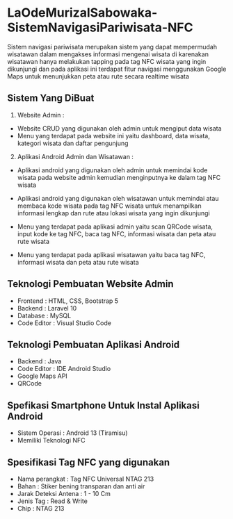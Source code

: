 # LaOdeMurizalSabowaka-SistemNavigasiPariwisata-NFC
Sistem navigasi pariwisata merupakan sistem yang dapat mempermudah wisatawan dalam mengakses informasi mengenai wisata di karenakan wisatawan hanya melakukan tapping pada tag NFC wisata yang ingin dikunjungi dan pada aplikasi ini terdapat fitur navigasi menggunakan Google Maps untuk menunjukkan peta atau rute secara realtime wisata

## Sistem Yang DiBuat
1. Website Admin :
- Website CRUD yang digunakan oleh admin untuk mengiput data wisata
- Menu yang terdapat pada website ini yaitu dashboard, data wisata, kategori wisata dan daftar pengunjung

2. Aplikasi Android Admin dan Wisatawan :
   
- Aplikasi android yang digunakan oleh admin untuk memindai kode wisata pada website admin kemudian menginputnya ke dalam tag NFC wisata 

- Aplikasi android yang digunakan oleh wisatawan untuk memindai atau membaca kode wisata pada tag NFC wisata untuk menampilkan informasi lengkap dan rute atau lokasi wisata yang ingin dikunjungi

- Menu yang terdapat pada aplikasi admin yaitu scan QRCode wisata, input kode ke tag NFC, baca tag NFC, informasi wisata dan peta atau rute wisata

- Menu yang terdapat pada aplikasi wisatawan yaitu baca tag NFC, informasi wisata dan peta atau rute wisata

## Teknologi Pembuatan Website Admin
- Frontend : HTML, CSS, Bootstrap 5
- Backend : Laravel 10
- Database : MySQL
- Code Editor : Visual Studio Code

## Teknologi Pembuatan Aplikasi Android
- Backend : Java
- Code Editor : IDE Android Studio
- Google Maps API
- QRCode

## Spefikasi Smartphone Untuk Instal Aplikasi Android
- Sistem Operasi : Android 13 (Tiramisu)
- Memiliki Teknologi NFC

## Spesifikasi Tag NFC yang digunakan
- Nama perangkat : Tag NFC Universal NTAG 213
- Bahan : Stiker bening transparan dan anti air
- Jarak Deteksi Antena : 1 - 10 Cm
- Jenis Tag : Read & Write
- Chip : NTAG 213

